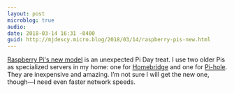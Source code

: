 ```yaml
---
layout: post
microblog: true
audio: 
date: 2018-03-14 16:31 -0400
guid: http://mjdescy.micro.blog/2018/03/14/raspberry-pis-new.html
---
```

[Raspberry Pi's new model](https://www.raspberrypi.org/blog/raspberry-pi-3-model-bplus-sale-now-35/) is an unexpected Pi Day treat. I use two older Pis as specialized servers in my home: one for [Homebridge](https://github.com/nfarina/homebridge/) and one for [Pi-hole](https://pi-hole.net). They are inexpensive and amazing. I’m not sure I will get the new one, though—I need even faster network speeds.
